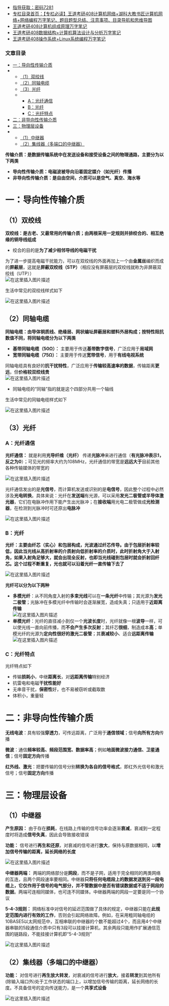  

- [指导获取：密码7281](https://url18.ctfile.com/f/22722418-803125355-edf378)
- [专栏目录首页：【专栏必读】王道考研408计算机网络+湖科大教书匠计算机网络+网络编程万字笔记、题目题型总结、注意事项、目录导航和思维导图](https://zhangxing-tech.blog.csdn.net/article/details/125668174)
- [王道考研408计算机组成原理万字笔记](https://zhangxing-tech.blog.csdn.net/article/details/120664162?spm=1001.2014.3001.5502)
- [王道考研408数据结构+计算机算法设计与分析万字笔记](https://blog.csdn.net/qq_39183034/article/details/121501138?spm=1001.2014.3001.5501)
- [王道考研408操作系统+Linux系统编程万字笔记](https://zhangxing-tech.blog.csdn.net/article/details/121004242?spm=1001.2014.3001.5502)

### 文章目录

- [一：导向性传输介质](#_19)
- - [（1）双绞线](#1_21)
  - [（2）同轴电缆](#2_35)
  - [（3）光纤](#3_56)
  - - [A：光纤通信](#A_59)
    - [B：光纤](#B_75)
    - [C：光纤特点](#C_93)
- [二：非导向性传输介质](#_104)
- [三：物理层设备](#_117)
- - [（1）中继器](#1_119)
  - [（2）集线器（多端口的中继器）](#2_139)

**传输介质：是数据传输系统中在发送设备和接受设备之间的物理通路，主要分为以下两类**

- **导向性传输介质：电磁波被导向沿着固定媒介（如光纤）传播**
- **非导向性传输介质：是自由空间，介质可以是空气、真空、海水等**

# 一：导向性传输介质

## （1）双绞线

**双绞线：是古老、又最常用的传输介质；由两根采用一定规则并排绞合的、相互绝缘的铜导线组成**

- 绞合的目的是**为了减少相邻导线的电磁干扰**

为了进一步提高电磁干扰能力，可以在双绞线的外面再加上一个由**金属丝**编织而成的**屏蔽层**，这就是**屏蔽双绞线（STP）**（相应没有屏蔽层的双绞线就称为非屏蔽双绞线（UTP））  
![在这里插入图片描述](https://ziquyun.com/main/csdn/img?url=https%3A%2F%2Fimg-blog.csdnimg.cn%2F4ec30955dfb74534b0c495f9b35c1af6.png&rfUrl=https%3A%2F%2Fzhangxing-tech.blog.csdn.net%2Farticle%2Fdetails%2F124638396)

生活中常见的双绞线样式如下

![在这里插入图片描述](https://ziquyun.com/main/csdn/img?url=https%3A%2F%2Fimg-blog.csdnimg.cn%2Fe7e68e5c6ee7434e980255755a28484a.png&rfUrl=https%3A%2F%2Fzhangxing-tech.blog.csdn.net%2Farticle%2Fdetails%2F124638396)

## （2）同轴电缆

**同轴电缆：由导体铜质线、绝缘层、网状编址屏蔽层和塑料外层构成；按特性阻抗数值不同，将同轴电缆分为以下两类**

- **基带同轴电缆（50Ω）：** 主要用于传送**基带数字信号**，广泛应用于**局域网**
- **宽带同轴电缆（75Ω）：** 主要用于传送**宽带信号**，用于**有线电视系统**

同轴电缆具有良好的**抗干扰特性**，广泛应用于**传输较高速率的数据**，传输距离**更远**，但**价格较双绞线贵**  
![在这里插入图片描述](https://ziquyun.com/main/csdn/img?url=https%3A%2F%2Fimg-blog.csdnimg.cn%2Fa1035ecfc25f4b60a1a1abced624b6ab.png&rfUrl=https%3A%2F%2Fzhangxing-tech.blog.csdn.net%2Farticle%2Fdetails%2F124638396)

- 同轴电缆的“同轴”指的就是这个四部分共用一个轴线

生活中常见的同轴电缆样式如下

![在这里插入图片描述](https://ziquyun.com/main/csdn/img?url=https%3A%2F%2Fimg-blog.csdnimg.cn%2F42b1fdcc55d64b98aaa7c09f7b0c78c3.png&rfUrl=https%3A%2F%2Fzhangxing-tech.blog.csdn.net%2Farticle%2Fdetails%2F124638396)

## （3）光纤

### A：光纤通信

**光纤通信：** 就是利用**光导纤维（光纤）** 传递**光脉冲**来进行通信（**有光脉冲表示1，反之为0**）；可见光的频率大约为108MHz，光纤通信的带宽是**远远大于**目前其他各种传输媒体的带宽的

![在这里插入图片描述](https://ziquyun.com/main/csdn/img?url=https%3A%2F%2Fimg-blog.csdnimg.cn%2Ff3dcd177843346298e7f5586e7d14d48.png&rfUrl=https%3A%2F%2Fzhangxing-tech.blog.csdn.net%2Farticle%2Fdetails%2F124638396)

光纤通信发出的是**光信号**，而计算机发送或识别的是**电信号**，因此整个过程中必然涉及**光电转换**。具体来说：光纤在**发送端**有光源，可以采用**发光二极管或半导体激光器**，它们在电脉冲作用下能产生出光脉冲；在**接收端**用光电二极管做成**光检测器**，在检测到光脉冲时可还原出**电脉冲**

![在这里插入图片描述](https://ziquyun.com/main/csdn/img?url=https%3A%2F%2Fimg-blog.csdnimg.cn%2F9757f6103ec742ef84830d8bbeae396a.png&rfUrl=https%3A%2F%2Fzhangxing-tech.blog.csdn.net%2Farticle%2Fdetails%2F124638396)

### B：光纤

**光纤：主要由纤芯（实心）和包层构成，光波通过纤芯传导。由于包层折射率较低，因此当光线从高折射率的介质射向低折射率的介质时，此时折射角大于入射角，如果入射角足够大，就会出现全反射，也即当光线碰到包层时就会折射回纤芯。这个过程不断重复，光也就可以沿着光纤一直传输下去了**

![在这里插入图片描述](https://ziquyun.com/main/csdn/img?url=https%3A%2F%2Fimg-blog.csdnimg.cn%2F6aefd83a3cdb4eec82bebad4d5a5bf76.png&rfUrl=https%3A%2F%2Fzhangxing-tech.blog.csdn.net%2Farticle%2Fdetails%2F124638396)

**光纤可以分为以下两种**

- **多模光纤**：从不同角度入射的**多束光线**可以在**一条光纤**中传输；其光源为**发光二极管**；光脉冲在多模光纤中传输时会逐渐展宽，造成失真；只适用于**近距离传输**  
  ![在这里插入图片描述](https://ziquyun.com/main/csdn/img?url=https%3A%2F%2Fimg-blog.csdnimg.cn%2F4d916f2cad28489fa646f9c29a2ae181.png&rfUrl=https%3A%2F%2Fzhangxing-tech.blog.csdn.net%2Farticle%2Fdetails%2F124638396)
- **单模光纤**：光纤的直径减小到仅一个**光波长度**时，光纤就像一根**波导**一样，可以使光线一直向前传播，而**不会产生多次反射**；其纤芯**很细**，制造成本**高**；单模光纤的光源为**定向性很好的激光二极管**；其**衰减较小**、适合**远距离传输**  
  ![在这里插入图片描述](https://ziquyun.com/main/csdn/img?url=https%3A%2F%2Fimg-blog.csdnimg.cn%2F8d99f77e8f454d01b1bec54c4802baec.png&rfUrl=https%3A%2F%2Fzhangxing-tech.blog.csdn.net%2Farticle%2Fdetails%2F124638396)

### C：光纤特点

光纤特点如下

- 传输**损耗小**，中继**距离长**，对**远距离传输**特别经济
- 抗雷电和电磁**干扰性能好**
- 无串音干扰，**保密性**好，也不易被窃听或截取数
- 体积小，重量轻

# 二：非导向性传输介质

**无线电波**：具有较强**穿透力**，可传远距离，广泛用于**通信领域**；信号**向所有方向**传播

**微波**：通信**频率较高、频段范围宽、数据率高**；例如**地面微波接力通信、卫星通信**；信号**固定方向**传播

**红外线、激光**：把要传输的信号分别**转换为各自的信号格式**，即红外光信号和激光信号；信号**固定方向**传播

# 三：物理层设备

## （1）中继器

**产生原因：** 由于存在**损耗**，在线路上传输的信号功率会逐渐**衰减**，衰减到一定程度时将造成**信号失真**，因此会导致接收错误

**功能：** 信号进行**再生和还原**，对衰减的信号进行**放大**，保持与原数据相同，以**增加信号传输的距离，延长网络的长度**

![在这里插入图片描述](https://ziquyun.com/main/csdn/img?url=https%3A%2F%2Fimg-blog.csdnimg.cn%2F997fcb1a1ba84fa09a387018b06f6ae3.png&rfUrl=https%3A%2F%2Fzhangxing-tech.blog.csdn.net%2Farticle%2Fdetails%2F124638396)

**中继器两端：** 两端的网络部分是**网段**，而不是子网，适用于完全相同的两类网络的互连，且两个网段速率要相同。中继器**只将任何电缆段上的数据发送到另一段电缆上，它仅作用于信号的电气部分，并不管数据中是否有错误数据或不适于网段的数据**。两端可连相同媒体，也可连不同媒体。中继器两端的网段一定要是同一个协议

**5-4-3规则：** 网络标准中对信号的延迟范围做了具体的规定，中继器只能在**此规定范围内进行有效的工作**，否则会引起网络故障。例如，在采用粗同轴电缆的10BASE5以太网规范中，互相串联的中继器的个数不能超过4个，而且用4个中继器串联的5段通信介质中只有3段可以挂接计算机，其余两段只能用作扩展通信范围的链路段，不能挂接计算机即“5-4-3规则”

![在这里插入图片描述](https://ziquyun.com/main/csdn/img?url=https%3A%2F%2Fimg-blog.csdnimg.cn%2F32e7f87f926e4b27ad8d2bc6c3fa5afe.png&rfUrl=https%3A%2F%2Fzhangxing-tech.blog.csdn.net%2Farticle%2Fdetails%2F124638396)

## （2）集线器（多端口的中继器）

**功能：** 对信号进行**再生放大转发**，对衰减的信号进行**放大**，接着**转发**到其他所有\(除输入端口外\)处于工作状态的端口上，以增加信号传输的距离，延长网络的长度。不具备信号的定向传送能力，是一个**共享式设备**

![在这里插入图片描述](https://ziquyun.com/main/csdn/img?url=https%3A%2F%2Fimg-blog.csdnimg.cn%2Fdae7da01cc5e4074810b517a165bfdd3.png&rfUrl=https%3A%2F%2Fzhangxing-tech.blog.csdn.net%2Farticle%2Fdetails%2F124638396)